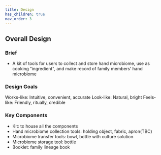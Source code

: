 ```yaml
---
title: Design
has_children: true
nav_order: 3
---
```


## Overall Design
### Brief
- A kit of tools for users to collect and store hand microbiome, use as cooking "ingredient", and make record of family members' hand microbiome

### Design Goals
Works-like: Intuitive, convenient, accurate
Look-like: Natural, bright
Feels-like: Friendly, ritually, credible

### Key Components
- Kit: to house all the components
- Hand microbiome collection tools: holding object, fabric, apron(TBC)
- Microbiome transfer tools: bowl, bottle with culture solution
- Microbiome storage tool: bottle
- Booklet: family lineage book
